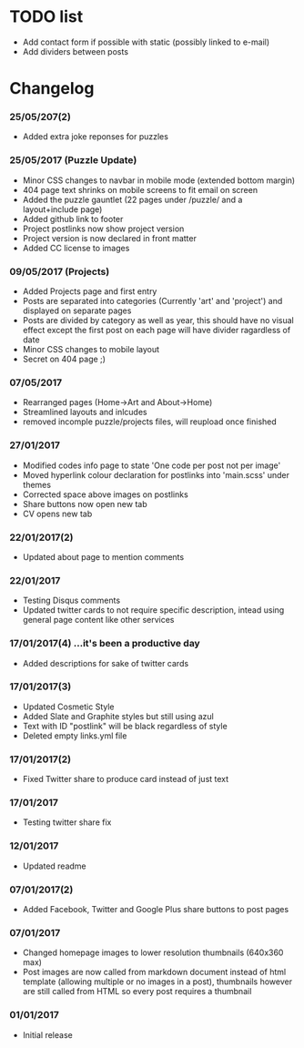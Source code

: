 # TODO list

* Add contact form if possible with static (possibly linked to e-mail)
* Add dividers between posts

# Changelog

### 25/05/207(2)
* Added extra joke reponses for puzzles

### 25/05/2017 (Puzzle Update)
* Minor CSS changes to navbar in mobile mode (extended bottom margin)
* 404 page text shrinks on mobile screens to fit email on screen
* Added the puzzle gauntlet (22 pages under /puzzle/ and a layout+include page)
* Added github link to footer
* Project postlinks now show project version
* Project version is now declared in front matter
* Added CC license to images

### 09/05/2017 (Projects)
* Added Projects page and first entry
* Posts are separated into categories (Currently 'art' and 'project') and displayed on separate pages
* Posts are divided by category as well as year, this should have no visual effect except the first post on each page will have divider ragardless of date
* Minor CSS changes to mobile layout
* Secret on 404 page ;) 

### 07/05/2017
* Rearranged pages (Home->Art and About->Home)
* Streamlined layouts and inlcudes
* removed incomple puzzle/projects files, will reupload once finished

### 27/01/2017
* Modified codes info page to state 'One code per post not per image'
* Moved hyperlink colour declaration for postlinks into 'main.scss' under themes
* Corrected space above images on postlinks
* Share buttons now open new tab
* CV opens new tab

### 22/01/2017(2)
* Updated about page to mention comments

### 22/01/2017
* Testing Disqus comments
* Updated twitter cards to not require specific description, intead using general page content like other services

### 17/01/2017(4) ...it's been a productive day
* Added descriptions for sake of twitter cards

### 17/01/2017(3)
* Updated Cosmetic Style
* Added Slate and Graphite styles but still using azul
* Text with ID "postlink" will be black regardless of style
* Deleted empty links.yml file

### 17/01/2017(2)
* Fixed Twitter share to produce card instead of just text

### 17/01/2017
* Testing twitter share fix

### 12/01/2017
* Updated readme

### 07/01/2017(2)
* Added Facebook, Twitter and Google Plus share buttons to post pages

### 07/01/2017
* Changed homepage images to lower resolution thumbnails (640x360 max)
* Post images are now called from markdown document instead of html template (allowing multiple or no images in a post), thumbnails however are still called from HTML so every post requires a thumbnail


### 01/01/2017
* Initial release
